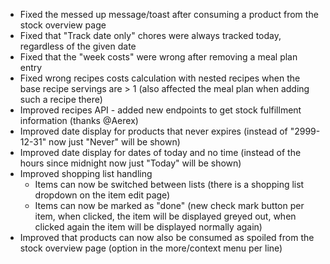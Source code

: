- Fixed the messed up message/toast after consuming a product from the stock overview page
- Fixed that "Track date only" chores were always tracked today, regardless of the given date
- Fixed that the "week costs" were wrong after removing a meal plan entry
- Fixed wrong recipes costs calculation with nested recipes when the base recipe servings are > 1 (also affected the meal plan when adding such a recipe there)
- Improved recipes API - added new endpoints to get stock fulfillment information (thanks @Aerex)
- Improved date display for products that never expires (instead of "2999-12-31" now just "Never" will be shown)
- Improved date display for dates of today and no time (instead of the hours since midnight now just "Today" will be shown)
- Improved shopping list handling
  - Items can now be switched between lists (there is a shopping list dropdown on the item edit page)
  - Items can now be marked as "done" (new check mark button per item, when clicked, the item will be displayed greyed out, when clicked again the item will be displayed normally again)
- Improved that products can now also be consumed as spoiled from the stock overview page (option in the more/context menu per line)
